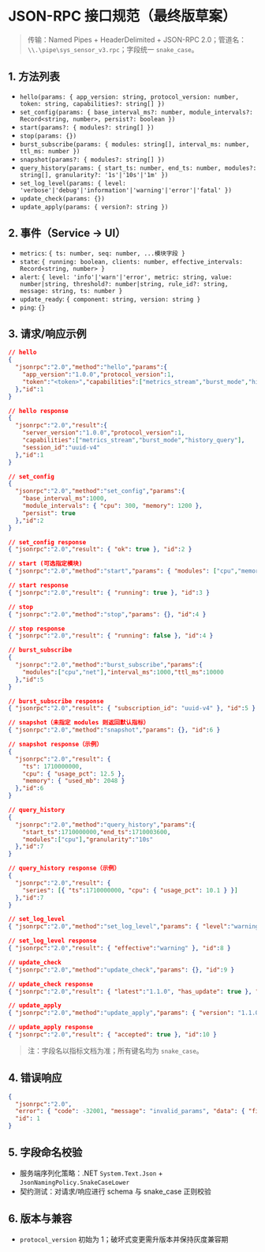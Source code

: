 # JSON-RPC 接口规范（最终版草案）

> 传输：Named Pipes + HeaderDelimited + JSON-RPC 2.0；管道名：`\\.\pipe\sys_sensor_v3.rpc`；字段统一 `snake_case`。

## 1. 方法列表
- `hello(params: { app_version: string, protocol_version: number, token: string, capabilities?: string[] })`
- `set_config(params: { base_interval_ms?: number, module_intervals?: Record<string, number>, persist?: boolean })`
- `start(params?: { modules?: string[] })`
- `stop(params: {})`
- `burst_subscribe(params: { modules: string[], interval_ms: number, ttl_ms: number })`
- `snapshot(params?: { modules?: string[] })`
- `query_history(params: { start_ts: number, end_ts: number, modules?: string[], granularity?: '1s'|'10s'|'1m' })`
- `set_log_level(params: { level: 'verbose'|'debug'|'information'|'warning'|'error'|'fatal' })`
- `update_check(params: {})`
- `update_apply(params: { version?: string })`

## 2. 事件（Service → UI）
- `metrics`: `{ ts: number, seq: number, ...模块字段 }`
- `state`: `{ running: boolean, clients: number, effective_intervals: Record<string, number> }`
- `alert`: `{ level: 'info'|'warn'|'error', metric: string, value: number|string, threshold?: number|string, rule_id?: string, message: string, ts: number }`
- `update_ready`: `{ component: string, version: string }`
- `ping`: `{}`

## 3. 请求/响应示例
```json
// hello
{
  "jsonrpc":"2.0","method":"hello","params":{
    "app_version":"1.0.0","protocol_version":1,
    "token":"<token>","capabilities":["metrics_stream","burst_mode","history_query"]
  },"id":1
}
```
```json
// hello response
{
  "jsonrpc":"2.0","result":{
    "server_version":"1.0.0","protocol_version":1,
    "capabilities":["metrics_stream","burst_mode","history_query"],
    "session_id":"uuid-v4"
  },"id":1
}
```

```json
// set_config
{
  "jsonrpc":"2.0","method":"set_config","params":{
    "base_interval_ms":1000,
    "module_intervals": { "cpu": 300, "memory": 1200 },
    "persist": true
  },"id":2
}
```
```json
// set_config response
{ "jsonrpc":"2.0","result": { "ok": true }, "id":2 }
```

```json
// start (可选指定模块)
{ "jsonrpc":"2.0","method":"start","params": { "modules": ["cpu","memory"] }, "id":3 }
```
```json
// start response
{ "jsonrpc":"2.0","result": { "running": true }, "id":3 }
```

```json
// stop
{ "jsonrpc":"2.0","method":"stop","params": {}, "id":4 }
```
```json
// stop response
{ "jsonrpc":"2.0","result": { "running": false }, "id":4 }
```

```json
// burst_subscribe
{
  "jsonrpc":"2.0","method":"burst_subscribe","params":{
    "modules":["cpu","net"],"interval_ms":1000,"ttl_ms":10000
  },"id":5
}
```
```json
// burst_subscribe response
{ "jsonrpc":"2.0","result": { "subscription_id": "uuid-v4" }, "id":5 }
```

```json
// snapshot（未指定 modules 则返回默认指标）
{ "jsonrpc":"2.0","method":"snapshot","params": {}, "id":6 }
```
```json
// snapshot response（示例）
{
  "jsonrpc":"2.0","result": {
    "ts": 1710000000,
    "cpu": { "usage_pct": 12.5 },
    "memory": { "used_mb": 2048 }
  },"id":6
}
```

```json
// query_history
{
  "jsonrpc":"2.0","method":"query_history","params":{
    "start_ts":1710000000,"end_ts":1710003600,
    "modules":["cpu"],"granularity":"10s"
  },"id":7
}
```
```json
// query_history response（示例）
{
  "jsonrpc":"2.0","result": {
    "series": [{ "ts":1710000000, "cpu": { "usage_pct": 10.1 } }]
  },"id":7
}
```

```json
// set_log_level
{ "jsonrpc":"2.0","method":"set_log_level","params": { "level":"warning" }, "id":8 }
```
```json
// set_log_level response
{ "jsonrpc":"2.0","result": { "effective":"warning" }, "id":8 }
```

```json
// update_check
{ "jsonrpc":"2.0","method":"update_check","params": {}, "id":9 }
```
```json
// update_check response
{ "jsonrpc":"2.0","result": { "latest":"1.1.0", "has_update": true }, "id":9 }
```

```json
// update_apply
{ "jsonrpc":"2.0","method":"update_apply","params": { "version": "1.1.0" }, "id":10 }
```
```json
// update_apply response
{ "jsonrpc":"2.0","result": { "accepted": true }, "id":10 }
```

> 注：字段名以指标文档为准；所有键名均为 `snake_case`。

## 4. 错误响应
```json
{
  "jsonrpc":"2.0",
  "error": { "code": -32001, "message": "invalid_params", "data": { "field": "interval_ms" } },
  "id": 1
}
```

## 5. 字段命名校验
- 服务端序列化策略：.NET `System.Text.Json` + `JsonNamingPolicy.SnakeCaseLower`
- 契约测试：对请求/响应进行 schema 与 snake_case 正则校验

## 6. 版本与兼容
- `protocol_version` 初始为 1；破坏式变更需升版本并保持灰度兼容期
